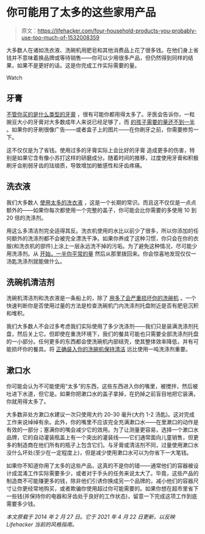 # 你可能用了太多的这些家用产品

> 原文：<https://lifehacker.com/four-household-products-you-probably-use-too-much-of-1532008359>

大多数人在诸如洗衣液、洗碗机用肥皂和其他消费品上花了很多钱。在他们身上省钱并不意味着换品牌或等待销售——你可以少用很多产品，但仍然得到同样的结果，如果不是更好的话。这是你完成工作实际需要的量。

Watch

## **牙膏**

[不管你买的是什么类型的牙膏](https://lifehacker.com/does-it-matter-what-kind-of-toothpaste-i-buy-5990028) ，很有可能你都用得太多了。牙医会告诉你，一粒豌豆大小的牙膏对大多数成年人来说已经足够了，而 [的孩子需要的量还不到一半](https://offspring.lifehacker.com/your-kid-is-probably-using-way-too-much-toothpaste-1833130163) 。如果你的牙刷很像广告——或者盒子上的图片——在你刷牙之前，你需要修剪一下。

这不仅仅是为了省钱。使用过多的牙膏实际上会比好的牙膏 造成更多的伤害，特别是如果它含有像小苏打这样的研磨成分。随着时间的推移，过度使用牙膏和积极刷牙会削弱牙齿的珐琅质，导致增加的敏感性和牙齿疼痛。

## **洗衣液**

我们大多数人 [使用太多的洗衣液](https://lifehacker.com/less-detergent-washes-as-well-saves-you-a-lot-of-money-5493813) ，这是一个长期的常识。而且这不仅仅是一点点额外的——如果你每次都使用一个完整的盖子，你可能会比你需要的多使用 10 到 20 倍的洗涤剂。

用这么多清洁剂完全适得其反。洗衣机使用的水比以前少了很多，所以你添加的任何额外的洗涤剂都不会被完全漂洗干净。如果你养成了这种习惯，你只会在你的衣服(和洗衣机的部件)上涂上一层永远洗不掉的污垢。为了避免这种情况，尽可能少用洗涤剂。从 [开始，一半你平常的量](http://lifehacker.com/save-money-by-using-just-half-the-laundry-detergent-rec-5833434) 然后从那里拨回来。你会惊喜地发现仅仅一汤匙洗涤剂就能做什么。

## **洗碗机清洁剂**

洗碗机清洁剂和洗衣液是一条船上的，除了 [用多了会严重损坏你的洗碗机](https://appliance-dr.com/maintenance/are-you-guilty-of-the-1-dishwasher-sin/) 。一个快速判断你是否使用过量的方法是检查洗碗机门内洗涤剂托盘附近是否有肥皂沉积和堆积。

我们大多数人不会过多考虑我们实际使用了多少洗涤剂——我们只是装满洗涤剂托盘，然后关上它。但即使在重洗环境下，我们的餐具可能也只需要全部洗涤剂托盘的一小部分。任何更多的东西都会使洗碗机内部结壳，使其整体效率降低，并有可能损坏你的餐具。将 [正确装入你的洗碗机](https://lifehacker.com/how-to-load-and-run-a-dishwasher-for-efficiency-and-ult-5833663)[保持清洁](http://lifehacker.com/clean-these-two-parts-of-your-dishwasher-to-keep-it-run-1529802430) 远比使用一吨洗涤剂重要。

## **漱口水**

你可能会认为不可能使用“太多”的东西，这些东西进入你的嘴里，被搅拌，然后被吐进下水道，但它是。如果你把漱口水的盖子拿掉，在扔掉之前盲目地把它装满，你就用得太多了。

大多数非处方漱口水建议一次只使用大约 20-30 毫升(大约 1-2 汤匙)。这对完成工作来说绰绰有余。此外，你的嘴里不应该完全充满漱口水——在里漱口的动作是有效的一部分；塞满你的嘴会减少它的效用。为了让测量更容易，选择一个漱口水品牌，它的自动灌装瓶盖上有一个突出的灌装线——它们通常面向儿童销售，但更多的制造商在他们所有的瓶子上包含它们。与牙膏或清洁剂不同，过量使用漱口水没什么坏处(至少在一定程度上)，但是减少使用漱口水可以为你省下一大笔钱。

如果你不知道你用了太多的这些产品，这真的不是你的错——通常他们的容器被设计成混淆工作实际需要多少，或者对于手头的任务来说太大了。毕竟，这些产品的制造商不可能赚更多的钱，除非他们引诱你换成另一个品牌的，减小他们的容器尺寸让你更经常地购买，或者欺骗你使用超过你可能需要的。如果你想在超市里省下一些钱(并保持你的电器和牙齿处于良好的工作状态)，留意一下完成这项工作到底需要多少钱。

*本文原载于 2014 年 2 月 27 日。它于 2021 年 4 月 22 日更新，以反映 Lifehacker 当前的风格指南。*